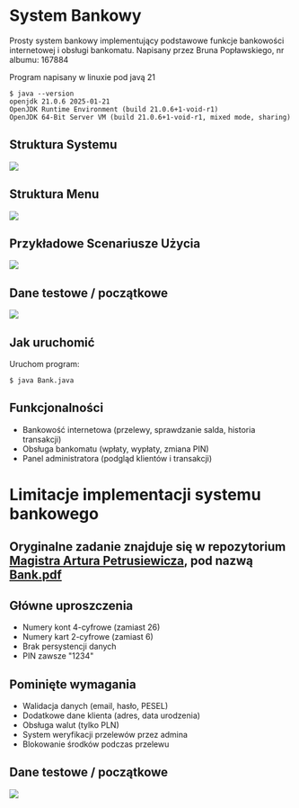 
# System Bankowy

Prosty system bankowy implementujący podstawowe funkcje bankowości internetowej i obsługi bankomatu.
Napisany przez Bruna Popławskiego, nr albumu: 167884

Program napisany w linuxie pod javą 21
```shell
$ java --version
openjdk 21.0.6 2025-01-21
OpenJDK Runtime Environment (build 21.0.6+1-void-r1)
OpenJDK 64-Bit Server VM (build 21.0.6+1-void-r1, mixed mode, sharing)
```

## Struktura Systemu

![](http://www.plantuml.com/plantuml/proxy?cache=no&src=https://raw.githubusercontent.com/sm-idk/SystemBankowy/master/PlantUML/struktura_systemu.puml)


## Struktura Menu

![](http://www.plantuml.com/plantuml/proxy?cache=no&src=https://raw.githubusercontent.com/sm-idk/SystemBankowy/master/PlantUML/struktura_menu.puml)


## Przykładowe Scenariusze Użycia

![](http://www.plantuml.com/plantuml/proxy?cache=no&src=https://raw.githubusercontent.com/sm-idk/SystemBankowy/master/PlantUML/przyklady_uzycia.puml)


## Dane testowe / początkowe

![](http://www.plantuml.com/plantuml/proxy?cache=no&src=https://raw.githubusercontent.com/sm-idk/SystemBankowy/master/PlantUML/dane_poczatkowe.puml)


## Jak uruchomić

Uruchom program:
```shell
$ java Bank.java
```


## Funkcjonalności

- Bankowość internetowa (przelewy, sprawdzanie salda, historia transakcji)
- Obsługa bankomatu (wpłaty, wypłaty, zmiana PIN)
- Panel administratora (podgląd klientów i transakcji)

# Limitacje implementacji systemu bankowego

## Oryginalne zadanie znajduje się w repozytorium [Magistra Artura Petrusiewicza](https://github.com/pecix/), pod nazwą [Bank.pdf](https://github.com/pecix/exercises-java/blob/main/Tasks/Bank.pdf)

## Główne uproszczenia
- Numery kont 4-cyfrowe (zamiast 26)
- Numery kart 2-cyfrowe (zamiast 6)
- Brak persystencji danych
- PIN zawsze "1234"

## Pominięte wymagania
- Walidacja danych (email, hasło, PESEL)
- Dodatkowe dane klienta (adres, data urodzenia)
- Obsługa walut (tylko PLN)
- System weryfikacji przelewów przez admina
- Blokowanie środków podczas przelewu



## Dane testowe / początkowe

![](http://www.plantuml.com/plantuml/proxy?cache=no&src=https://raw.githubusercontent.com/sm-idk/SystemBankowy/master/PlantUML/dane_poczatkowe.puml)